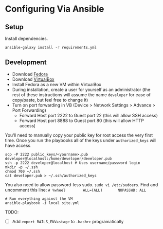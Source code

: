 # Configuring Via Ansible

## Setup

Install dependencies.

```
ansible-galaxy install -r requirements.yml
```

## Development

* Download [Fedora](https://getfedora.org/en/server/download/)
* Download [VirtualBox](https://www.virtualbox.org/)
* Install Fedora as a new VM within VirtualBox
* During installation, create a user for yourself as an administrator (the rest of these instructions will assume the name `developer` for ease of copy/paste, but feel free to change it)
* Turn on port forwarding in VB (Device > Network Settings > Advance > Port Forwarding)
  * Forward Host port 2222 to Guest port 22 (this will allow SSH access)
  * Forward Host port 8888 to Guest port 80 (this will allow HTTP access)

You'll need to manually copy your public key for root access the very first time. Once
you run the playbooks all of the keys under `authorized_keys` will have access.

```
scp -P 2222 public_keys/<yourname>.pub developer@localhost:/home/developer/developer.pub
ssh -p 2222 developer@localhost # Uses username/password login
mkdir -p ~/.ssh
chmod 700 ~/.ssh
cat developer.pub > ~/.ssh/authorized_keys
```

You also need to allow password-less sudo. `sudo vi /etc/sudoers`. Find and uncomment this line: `# %wheel        ALL=(ALL)       NOPASSWD: ALL`


```
# Run everything against the VM
ansible-playbook -i local site.yml
```

TODO:

- [ ] Add `export RAILS_ENV=stage` to `.bashrc` programatically
